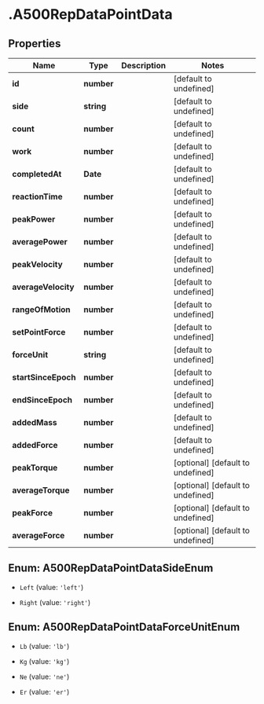 # .A500RepDataPointData

## Properties

Name | Type | Description | Notes
------------ | ------------- | ------------- | -------------
**id** | **number** |  | [default to undefined]
**side** | **string** |  | [default to undefined]
**count** | **number** |  | [default to undefined]
**work** | **number** |  | [default to undefined]
**completedAt** | **Date** |  | [default to undefined]
**reactionTime** | **number** |  | [default to undefined]
**peakPower** | **number** |  | [default to undefined]
**averagePower** | **number** |  | [default to undefined]
**peakVelocity** | **number** |  | [default to undefined]
**averageVelocity** | **number** |  | [default to undefined]
**rangeOfMotion** | **number** |  | [default to undefined]
**setPointForce** | **number** |  | [default to undefined]
**forceUnit** | **string** |  | [default to undefined]
**startSinceEpoch** | **number** |  | [default to undefined]
**endSinceEpoch** | **number** |  | [default to undefined]
**addedMass** | **number** |  | [default to undefined]
**addedForce** | **number** |  | [default to undefined]
**peakTorque** | **number** |  | [optional] [default to undefined]
**averageTorque** | **number** |  | [optional] [default to undefined]
**peakForce** | **number** |  | [optional] [default to undefined]
**averageForce** | **number** |  | [optional] [default to undefined]



## Enum: A500RepDataPointDataSideEnum


* `Left` (value: `'left'`)

* `Right` (value: `'right'`)





## Enum: A500RepDataPointDataForceUnitEnum


* `Lb` (value: `'lb'`)

* `Kg` (value: `'kg'`)

* `Ne` (value: `'ne'`)

* `Er` (value: `'er'`)




